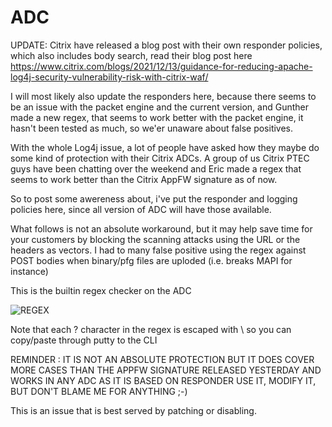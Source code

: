 # ADC

UPDATE: Citrix have released a blog post with their own responder policies, which also includes body search, read their blog post here
https://www.citrix.com/blogs/2021/12/13/guidance-for-reducing-apache-log4j-security-vulnerability-risk-with-citrix-waf/

I will most likely also update the responders here, because there seems to be an issue with the packet engine and the current version, and Gunther made a new regex, that seems to work better with the packet engine, it hasn't been tested as much, so we'er unaware about false positives.

With the whole Log4j issue, a lot of people have asked how they maybe do some kind of protection with their Citrix ADCs.
A group of us Citrix PTEC guys have been chatting over the weekend and Eric made a regex that seems to work better than the Citrix AppFW signature as of now.

So to post some awereness about, i've put the responder and logging policies here, since all version of ADC will have those available.

What follows is not an absolute workaround, but it may help save time for your customers by blocking the scanning attacks using the URL or the headers as vectors.
I had to many false positive using the regex against POST bodies when binary/pfg files are uploded (i.e. breaks MAPI for instance)

This is the builtin regex checker on the ADC

![REGEX](https://github.com/mbp-netscaler/ADC/blob/main/regex.jpg?raw=true)

Note that each ? character in the regex  is escaped with \ so you can copy/paste through putty to the CLI

REMINDER : IT IS NOT AN ABSOLUTE PROTECTION BUT IT DOES COVER MORE CASES THAN THE APPFW SIGNATURE RELEASED YESTERDAY AND WORKS IN ANY ADC AS IT IS BASED ON RESPONDER
USE IT, MODIFY IT, BUT DON'T BLAME ME FOR ANYTHING ;-)


This is an issue that is best served by patching or disabling.
